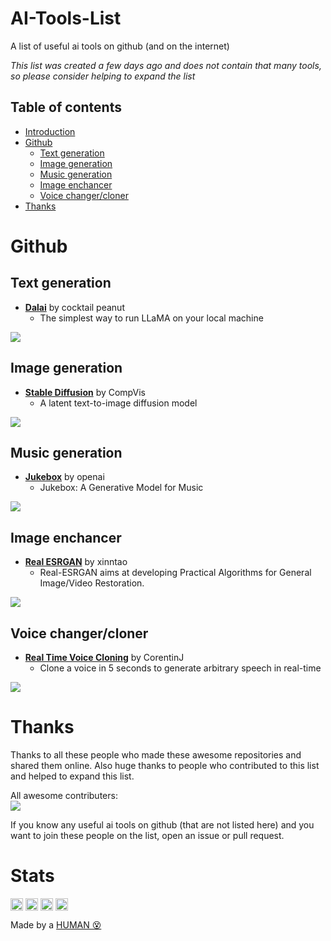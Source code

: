 # AI-Tools-List

A list of useful ai tools on github (and on the internet)

<!-- Image -->

*This list was created a few days ago and does not contain that many tools, so please consider helping to expand the list*

## Table of contents
 
- [Introduction](#AI-Tools-List)
- [Github](#github)
	- [Text generation](#text-generation)
	- [Image generation](#image-generation)
	- [Music generation](#music-generation)
	- [Image enchancer](#image-enchancer)
	- [Voice changer/cloner](#voice-changercloner)
- [Thanks](#thanks)

# Github

## Text generation

- **[Dalai](https://github.com/cocktailpeanut/dalai)** by cocktail peanut
   - The simplest way to run LLaMA on your local machine

<a href="https://github.com/cocktailpeanut/dalai" ><img src="https://opengraph.githubassets.com/727/cocktailpeanut/dalai" ></a>

## Image generation 

- **[Stable Diffusion](https://github.com/CompVis/stable-diffusion)** by CompVis
   - A latent text-to-image diffusion model

<a href="https://github.com/CompVis/stable-diffusion" ><img src="https://opengraph.githubassets.com/727/CompVis/stable-diffusion" ></a>

## Music generation

- **[Jukebox](https://github.com/openai/jukebox)** by openai
   - Jukebox: A Generative Model for Music

<a href="https://github.com/openai/jukebox" ><img src="https://opengraph.githubassets.com/727/openai/jukebox" ></a>

## Image enchancer

- **[Real ESRGAN](https://github.com/xinntao/Real-ESRGAN)** by xinntao
   - Real-ESRGAN aims at developing Practical Algorithms for General Image/Video Restoration.

<a href="https://github.com/xinntao/Real-ESRGAN" ><img src="https://opengraph.githubassets.com/727/xinntao/Real-ESRGAN" ></a>

## Voice changer/cloner

- **[Real Time Voice Cloning](https://github.com/CorentinJ/Real-Time-Voice-Cloning)** by CorentinJ
   - Clone a voice in 5 seconds to generate arbitrary speech in real-time

<a href="https://github.com/CorentinJ/Real-Time-Voice-Cloning"><img src="https://opengraph.githubassets.com/727/CorentinJ/Real-Time-Voice-Cloning"></a>


# Thanks

Thanks to all these people who made these awesome repositories and shared them online.
Also huge thanks to people who contributed to this list and helped to expand this list.

All awesome contributers:
<br/>
<a href="https://github.com/JMcrafter26/ai-tools-list/graphs/contributors">
<img src="https://contrib.rocks/image?repo=JMcrafter26/ai-tools-list" /> <a>

If you know any useful ai tools on github (that are not listed here) and you want to join these people on the list, open an issue or pull request.

# Stats

<a href="https://github.com/JMcrafter26/ai-tools-list/stargazers" target="_blank"><img src="https://api.jm26.net/badge/beta?url=https://shields.io/github/stars/jmcrafter26/ai-tools-list.json&color=FFDB2D&label=Stars" height="20px" alt="Stars " style="display: inline-block; vertical-align: middle;"></a>
<a href="https://github.com/JMcrafter26/ai-tools-list/graphs/contributors" target="_blank"><img src="https://api.jm26.net/badge/beta?url=https://img.shields.io/github/contributors/jmcrafter26/ai-tools-list.json&color=blue&format=cap" height="20px" style="display: inline-block; vertical-align: middle;"></a>
<img src="https://api.jm26.net/badge/beta.php?url=https://api.countapi.xyz/hit/jmcrafter26/ai-tools-list.json&label=Repo%20visits&color=green" height="20px" alt="Get these COOL BADGES" style="display: inline-block; vertical-align: middle;">
<a href="https://github.com/JMcrafter26/php-badges" target="_blank"><img src="https://api.jm26.net/badge/beta?g&label=Get%20these&icon=f41b&message=COOL%20BADGES&color=de4ff4" height="20px" alt="Get these COOL BADGES" style="display: inline-block; vertical-align: middle;"></a>

Made by a [HUMAN 😵](https://github.com/JMcrafter26)
